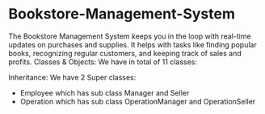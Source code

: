 # Bookstore-Management-System
The Bookstore Management System keeps you in the loop with real-time updates on purchases and supplies. It helps with tasks like finding popular books, recognizing regular customers, and keeping track of sales and profits.
Classes & Objects:
We have in total of 11 classes:

Inheritance:
We have 2 Super classes:
- Employee which has sub class Manager and Seller
- Operation which has sub class OperationManager and OperationSeller

